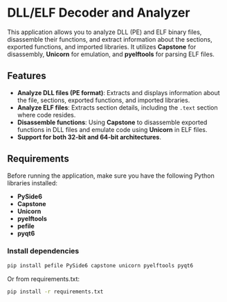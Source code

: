 # DLL/ELF Decoder and Analyzer

This application allows you to analyze DLL (PE) and ELF binary files, disassemble their functions, and extract information about the sections, exported functions, and imported libraries. It utilizes **Capstone** for disassembly, **Unicorn** for emulation, and **pyelftools** for parsing ELF files.

## Features
- **Analyze DLL files (PE format)**: Extracts and displays information about the file, sections, exported functions, and imported libraries.
- **Analyze ELF files**: Extracts section details, including the `.text` section where code resides.
- **Disassemble functions**: Using **Capstone** to disassemble exported functions in DLL files and emulate code using **Unicorn** in ELF files.
- **Support for both 32-bit and 64-bit architectures**.

## Requirements
Before running the application, make sure you have the following Python libraries installed:

- **PySide6**
- **Capstone**
- **Unicorn**
- **pyelftools**
- **pefile**
- **pyqt6**

### Install dependencies

```bash
pip install pefile PySide6 capstone unicorn pyelftools pyqt6
```

Or from requirements.txt:

```bash
pip install -r requirements.txt
```
